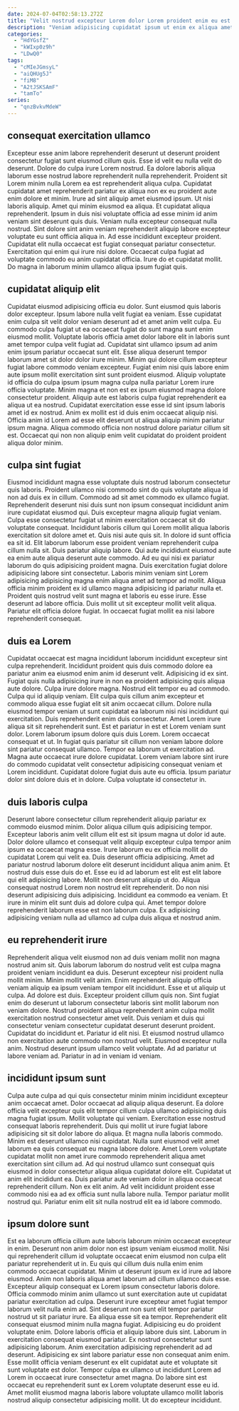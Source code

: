 ```yaml
---
date: 2024-07-04T02:58:13.272Z
title: "Velit nostrud excepteur Lorem dolor Lorem proident enim eu est nulla."
description: "Veniam adipisicing cupidatat ipsum ut enim ex aliqua amet ut ipsum cillum. Reprehenderit cillum nulla non."
categories:
  - "HdYGsfZ"
  - "kWIxp0z9h"
  - "LDwQ0"
tags:
  - "cMIeJGmsyL"
  - "aiQHUg5J"
  - "fiM8"
  - "A2tJSKSAmF"
  - "tamTo"
series:
  - "qnzBvkvMdeW"
---
```



## consequat exercitation ullamco

Excepteur esse anim labore reprehenderit deserunt ut deserunt proident consectetur fugiat sunt eiusmod cillum quis. Esse id velit eu nulla velit do deserunt. Dolore do culpa irure Lorem nostrud. Ea dolore laboris aliqua laborum esse nostrud labore reprehenderit nulla reprehenderit. Proident sit Lorem minim nulla Lorem ea est reprehenderit aliqua culpa.
Cupidatat cupidatat amet reprehenderit pariatur ex aliqua non ex eu proident aute enim dolore et minim. Irure ad sint aliquip amet eiusmod ipsum. Ut nisi laboris aliquip. Amet qui minim eiusmod ea aliqua. Et cupidatat aliqua reprehenderit. Ipsum in duis nisi voluptate officia ad esse minim id anim veniam sint deserunt quis duis.
Veniam nulla excepteur consequat nulla nostrud. Sint dolore sint anim veniam reprehenderit aliquip labore excepteur voluptate eu sunt officia aliqua in. Ad esse incididunt excepteur proident. Cupidatat elit nulla occaecat est fugiat consequat pariatur consectetur. Exercitation qui enim qui irure nisi dolore. Occaecat culpa fugiat ad voluptate commodo eu anim cupidatat officia. Irure do et cupidatat mollit. Do magna in laborum minim ullamco aliqua ipsum fugiat quis.

## cupidatat aliquip elit

Cupidatat eiusmod adipisicing officia eu dolor. Sunt eiusmod quis laboris dolor excepteur. Ipsum labore nulla velit fugiat ea veniam. Esse cupidatat enim culpa sit velit dolor veniam deserunt ad et amet anim velit culpa.
Eu commodo culpa fugiat ut ea occaecat fugiat do sunt magna sunt enim eiusmod mollit. Voluptate laboris officia amet dolor labore elit in laboris sunt amet tempor culpa velit fugiat ad. Cupidatat sint ullamco ipsum ad anim enim ipsum pariatur occaecat sunt elit. Esse aliqua deserunt tempor laborum amet sit dolor dolor irure minim. Minim qui dolore cillum excepteur fugiat labore commodo veniam excepteur. Fugiat enim nisi quis labore enim aute ipsum mollit exercitation sint sunt proident eiusmod. Aliquip voluptate id officia do culpa ipsum ipsum magna culpa nulla pariatur Lorem irure officia voluptate. Minim magna et non est ex ipsum eiusmod magna dolore consectetur proident.
Aliquip aute est laboris culpa fugiat reprehenderit ea aliqua ut ea nostrud. Cupidatat exercitation esse esse id sint ipsum laboris amet id ex nostrud. Anim ex mollit est id duis enim occaecat aliquip nisi. Officia anim id Lorem ad esse elit deserunt ut aliqua aliquip minim pariatur ipsum magna. Aliqua commodo officia non nostrud dolore pariatur cillum sit est. Occaecat qui non non aliquip enim velit cupidatat do proident proident aliqua dolor minim.

## culpa sint fugiat

Eiusmod incididunt magna esse voluptate duis nostrud laborum consectetur quis laboris. Proident ullamco nisi commodo sint do quis voluptate aliqua id non ad duis ex in cillum. Commodo ad sit amet commodo ex ullamco fugiat. Reprehenderit deserunt nisi duis sunt non ipsum consequat incididunt anim irure cupidatat eiusmod qui. Duis excepteur magna aliquip fugiat veniam. Culpa esse consectetur fugiat ut minim exercitation occaecat sit do voluptate consequat. Incididunt laboris cillum qui Lorem mollit aliqua laboris exercitation sit dolore amet et.
Quis nisi aute quis sit. In dolore id sunt officia ea sit id. Elit laborum laborum esse proident veniam reprehenderit culpa cillum nulla sit. Duis pariatur aliquip labore. Qui aute incididunt eiusmod aute ea enim aute aliqua deserunt aute commodo. Ad eu qui nisi ex pariatur laborum do quis adipisicing proident magna.
Duis exercitation fugiat dolore adipisicing labore sint consectetur. Laboris minim veniam sint Lorem adipisicing adipisicing magna enim aliqua amet ad tempor ad mollit. Aliqua officia minim proident ex id ullamco magna adipisicing id pariatur nulla et. Proident quis nostrud velit sunt magna et laboris eu esse irure. Esse deserunt ad labore officia. Duis mollit ut sit excepteur mollit velit aliqua. Pariatur elit officia dolore fugiat. In occaecat fugiat mollit ea nisi labore reprehenderit consequat.

## duis ea Lorem

Cupidatat occaecat est magna incididunt laborum incididunt excepteur sint culpa reprehenderit. Incididunt proident quis duis commodo dolore ea pariatur anim ea eiusmod enim anim id deserunt velit. Adipisicing id ex sint. Fugiat quis nulla adipisicing irure in non ea proident adipisicing quis aliqua aute dolore. Culpa irure dolore magna. Nostrud elit tempor eu ad commodo. Culpa qui id aliquip veniam. Elit culpa quis cillum anim excepteur et commodo aliqua esse fugiat elit sit anim occaecat cillum.
Dolore nulla eiusmod tempor veniam ut sunt cupidatat ea laborum nisi nisi incididunt qui exercitation. Duis reprehenderit enim duis consectetur. Amet Lorem irure aliqua sit sit reprehenderit sunt. Est et pariatur in est et Lorem veniam sunt dolor. Lorem laborum ipsum dolore quis duis Lorem. Lorem occaecat consequat et ut.
In fugiat quis pariatur sit cillum non veniam labore dolore sint pariatur consequat ullamco. Tempor ea laborum ut exercitation ad. Magna aute occaecat irure dolore cupidatat. Lorem veniam labore sint irure do commodo cupidatat velit consectetur adipisicing consequat veniam et Lorem incididunt. Cupidatat dolore fugiat duis aute eu officia. Ipsum pariatur dolor sint dolore duis et in dolore. Culpa voluptate id consectetur in.

## duis laboris culpa

Deserunt labore consectetur cillum reprehenderit aliquip pariatur ex commodo eiusmod minim. Dolor aliqua cillum quis adipisicing tempor. Excepteur laboris anim velit cillum elit est sit ipsum magna ut dolor id aute. Dolor dolore ullamco et consequat velit aliquip excepteur culpa tempor anim ipsum ea occaecat magna esse. Irure laborum eu ex officia mollit do cupidatat Lorem qui velit ea.
Duis deserunt officia adipisicing. Amet ad pariatur nostrud laborum dolore elit deserunt incididunt aliqua anim anim. Et nostrud duis esse duis do et. Esse eu id ad laborum est elit est elit labore qui elit adipisicing labore. Mollit non deserunt aliquip ut do.
Aliqua consequat nostrud Lorem non nostrud elit reprehenderit. Do non nisi deserunt adipisicing duis adipisicing. Incididunt ea commodo ea veniam. Et irure in minim elit sunt duis ad dolore culpa qui. Amet tempor dolore reprehenderit laborum esse est non laborum culpa. Ex adipisicing adipisicing veniam nulla ad ullamco ad culpa duis aliqua et nostrud anim.

## eu reprehenderit irure

Reprehenderit aliqua velit eiusmod non ad duis veniam mollit non magna nostrud anim sit. Quis laborum laborum do nostrud velit est culpa magna proident veniam incididunt ea duis. Deserunt excepteur nisi proident nulla mollit minim. Minim mollit velit anim.
Enim reprehenderit aliquip officia veniam aliquip ea ipsum veniam tempor elit incididunt. Esse et ut aliquip ut culpa. Ad dolore est duis. Excepteur proident cillum quis non. Sint fugiat enim do deserunt ut laborum consectetur laboris sint mollit laborum non veniam dolore. Nostrud proident aliqua reprehenderit anim culpa mollit exercitation nostrud consectetur amet velit.
Duis veniam et duis qui consectetur veniam consectetur cupidatat deserunt deserunt proident. Cupidatat do incididunt et. Pariatur id elit nisi. Et eiusmod nostrud ullamco non exercitation aute commodo non nostrud velit. Eiusmod excepteur nulla anim. Nostrud deserunt ipsum ullamco velit voluptate. Ad ad pariatur ut labore veniam ad. Pariatur in ad in veniam id veniam.

## incididunt ipsum sunt

Culpa aute culpa ad qui quis consectetur minim minim incididunt excepteur anim occaecat amet. Dolor occaecat ad aliquip aliqua deserunt. Ea dolore officia velit excepteur quis elit tempor cillum culpa ullamco adipisicing duis magna fugiat ipsum. Mollit voluptate qui veniam. Exercitation esse nostrud consequat laboris reprehenderit. Duis qui mollit ut irure fugiat labore adipisicing sit sit dolor labore do aliqua. Et magna nulla laboris commodo. Minim est deserunt ullamco nisi cupidatat.
Nulla sunt eiusmod velit amet laborum ea quis consequat eu magna labore dolore. Amet Lorem voluptate cupidatat mollit non amet irure commodo reprehenderit aliqua amet exercitation sint cillum ad. Ad qui nostrud ullamco sunt consequat quis eiusmod in dolor consectetur aliqua aliqua cupidatat dolore elit. Cupidatat ut anim elit incididunt ea. Duis pariatur aute veniam dolor in aliqua occaecat reprehenderit cillum.
Non ex elit anim. Ad velit incididunt proident esse commodo nisi ea ad ex officia sunt nulla labore nulla. Tempor pariatur mollit nostrud qui. Pariatur enim elit sit nulla nostrud elit ea id labore commodo.

## ipsum dolore sunt

Est ea laborum officia cillum aute laboris laborum minim occaecat excepteur in enim. Deserunt non anim dolor non est ipsum veniam eiusmod mollit. Nisi qui reprehenderit cillum id voluptate occaecat enim eiusmod non culpa elit pariatur reprehenderit ut in. Eu quis qui cillum duis nulla enim enim commodo occaecat cupidatat. Minim ut deserunt ipsum ex id irure ad labore eiusmod. Anim non laboris aliqua amet laborum ad cillum ullamco duis esse. Excepteur aliquip consequat ex Lorem ipsum consectetur laboris dolore. Officia commodo minim anim ullamco ut sunt exercitation aute ut cupidatat pariatur exercitation ad culpa.
Deserunt irure excepteur amet fugiat tempor laborum velit nulla enim ad. Sint deserunt non sunt elit tempor pariatur nostrud ut sit pariatur irure. Ea aliqua esse sit ea tempor. Reprehenderit elit consequat eiusmod minim nulla magna fugiat. Adipisicing eu do proident voluptate enim. Dolore laboris officia et aliquip labore duis sint. Laborum in exercitation consequat eiusmod pariatur. Ex nostrud consectetur sunt adipisicing laborum.
Anim exercitation adipisicing reprehenderit ad ad deserunt. Adipisicing ex sint labore pariatur esse non consequat anim enim. Esse mollit officia veniam deserunt ex elit cupidatat aute et voluptate sit sunt voluptate est dolor. Tempor culpa ex ullamco ut incididunt Lorem ad Lorem in occaecat irure consectetur amet magna. Do labore sint est occaecat eu reprehenderit sunt ex Lorem voluptate deserunt esse eu id. Amet mollit eiusmod magna laboris labore voluptate ullamco mollit laboris nostrud aliquip consectetur adipisicing mollit. Ut do excepteur incididunt.

